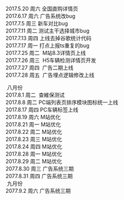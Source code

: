   2017.5.20  周六	 全国直购详情页  
  2017.6.17  周六	 广告系统改bug  
  2017.7.5   周三   新车对比bug  
  2017.7.11  周二   测试主干选择城市bug  
  2017.7.13  周四   上线去掉谷歌统计代码  
  2017.7.17  周一   打点上报ts重复的bug  
  2017.7.25 周二  M站8.3详情页上线  
  2017.7.26 周三  H5车辆检测详情页开发  
  2017.7.27 周四  广告二期上线  
  2017.7.28 周五  广告埋点逻辑修改上线 
  
  
  八月份  
  2017.8.1 周二  查維保测试  
  2017.8.8 周二  PC端列表页排序模块图标统一上线  
  2017.8.17 周四 PC车辆标签上线  
  2017.8.19 周六 M站优化  
  2017.8.21 周一 M站优化  
  2017.8.22 周二 M站优化  
  2017.8.23 周三 M站优化  
  2017.8.24 周四 M站优化  
  2017.8.28 周一 M站优化  
  2017.8.29 周二 M站优化  
  2077.8.30 周三 广告系统三期  
  2077.8.31 周四 广告系统三期  
  九月份  
  2077.9.2 周六 广告系统三期 
